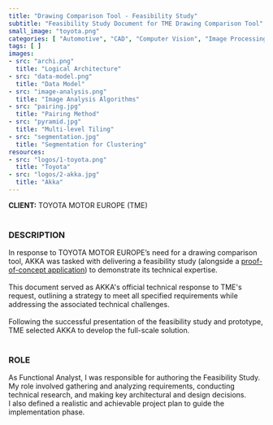 ```yaml
---
title: "Drawing Comparison Tool - Feasibility Study"
subtitle: "Feasibility Study Document for TME Drawing Comparison Tool"
small_image: "toyota.png"
categories: [ "Automotive", "CAD", "Computer Vision", "Image Processing", "Management", "Mentoring", "R&D", "Web" ]
tags: [ ]
images:
- src: "archi.png"
  title: "Logical Architecture"
- src: "data-model.png"
  title: "Data Model"
- src: "image-analysis.png"
  title: "Image Analysis Algorithms"
- src: "pairing.jpg"
  title: "Pairing Method"
- src: "pyramid.jpg"
  title: "Multi-level Tiling"
- src: "segmentation.jpg"
  title: "Segmentation for Clustering"
resources:
- src: "logos/1-toyota.png"
  title: "Toyota"
- src: "logos/2-akka.jpg"
  title: "Akka"
---
```


<b>CLIENT:</b> TOYOTA MOTOR EUROPE (TME)<br>
<br>

<h3>DESCRIPTION</h3>
In response to TOYOTA MOTOR EUROPE’s need for a drawing comparison tool, AKKA was tasked with delivering a feasibility study (alongside a <a href="pro/akka/dct-poc">proof-of-concept application</a>) to demonstrate its technical expertise.<br>
<br>
This document served as AKKA's official technical response to TME's request, outlining a strategy to meet all specified requirements while addressing the associated technical challenges.<br>
<br>
Following the successful presentation of the feasibility study and prototype, TME selected AKKA to develop the full-scale solution.<br>
<br>

<h3>ROLE</h3>
As Functional Analyst, I was responsible for authoring the Feasibility Study.<br>
My role involved gathering and analyzing requirements, conducting technical research, and making key architectural and design decisions.<br>
I also defined a realistic and achievable project plan to guide the implementation phase.<br>
